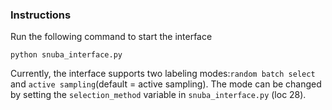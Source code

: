 ### Instructions
Run the following command to start the interface
```
python snuba_interface.py
```
Currently, the interface supports two labeling modes:```random batch select``` and ```active sampling```(default = active sampling). The mode can be changed by setting the ```selection_method``` variable in ```snuba_interface.py``` (loc 28).